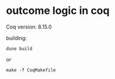 # outcome logic in coq

Coq version: 8.15.0

building:
```
dune build
```
or
```
make -f CoqMakefile
```

